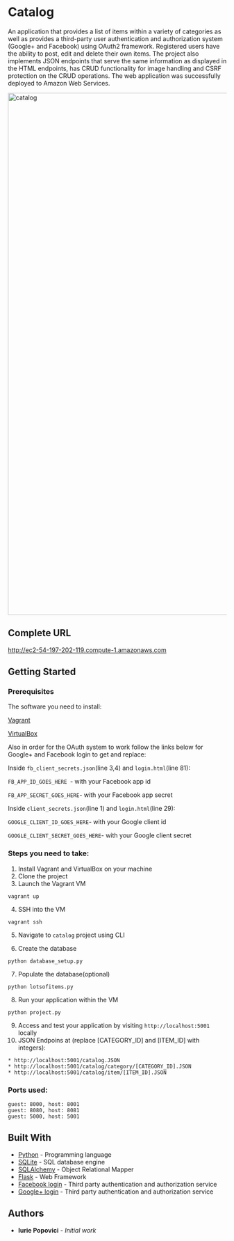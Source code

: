 # Catalog

An application that provides a list of items within a variety of categories as well as provides a third-party user authentication and authorization system (Google+ and Facebook) using OAuth2 framework. Registered users have the ability to post, edit and delete their own items. 
The project also implements JSON endpoints that serve the same information as displayed in the HTML endpoints, has CRUD functionality for image handling and CSRF protection on the CRUD operations. The web application was successfully deployed to Amazon Web Services.

<img width="1200" alt="catalog" src="https://cloud.githubusercontent.com/assets/19762832/26764969/4c6b742e-4937-11e7-9f36-8f3020eafb52.png">


## Complete URL

http://ec2-54-197-202-119.compute-1.amazonaws.com

## Getting Started

### Prerequisites

The software you need to install:

[Vagrant](https://www.vagrantup.com/)

[VirtualBox](https://www.virtualbox.org/)

Also in order for the OAuth system to work follow the links below for Google+ and Facebook login to get and replace:

Inside `fb_client_secrets.json`(line 3,4) and `login.html`(line 81):

`FB_APP_ID_GOES_HERE `- with your Facebook app id

`FB_APP_SECRET_GOES_HERE`- with your Facebook app secret

Inside `client_secrets.json`(line 1) and `login.html`(line 29):

`GOOGLE_CLIENT_ID_GOES_HERE`- with your Google client id

`GOOGLE_CLIENT_SECRET_GOES_HERE`- with your Google client secret

### Steps you need to take:

1. Install Vagrant and VirtualBox on your machine
2. Clone the project
3. Launch the Vagrant VM

`vagrant up`

4. SSH into the VM

`vagrant ssh`

5. Navigate to `catalog` project using CLI

6. Create the database

`python database_setup.py`

7. Populate the database(optional)

`python lotsofitems.py`

8. Run your application within the VM

`python project.py`

9. Access and test your application by visiting `http://localhost:5001` locally
10. JSON Endpoins at (replace [CATEGORY_ID] and [ITEM_ID] with integers):

 `* http://localhost:5001/catalog.JSON`  
 `* http://localhost:5001/catalog/category/[CATEGORY_ID].JSON`  
 `* http://localhost:5001/catalog/item/[ITEM_ID].JSON`

### Ports used:

```
guest: 8000, host: 8001
guest: 8080, host: 8081
guest: 5000, host: 5001
```

## Built With

* [Python](https://www.python.org/) - Programming language
* [SQLite](https://www.sqlite.org/) - SQL database engine
* [SQLAlchemy](https://www.sqlalchemy.org/) - Object Relational Mapper
* [Flask](http://flask.pocoo.org/) - Web Framework
* [Facebook login](https://developers.facebook.com/docs/facebook-login) - Third party authentication and authorization service
* [Google+ login](https://developers.google.com/+/web/api/rest/oauth) - Third party authentication and authorization service


## Authors

* **Iurie Popovici** - *Initial work*
